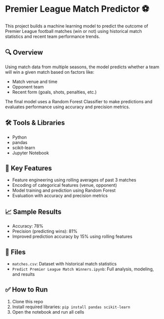 # Premier League Match Predictor ⚽️

This project builds a machine learning model to predict the outcome of Premier League football matches (win or not) using historical match statistics and recent team performance trends.

## 🔍 Overview

Using match data from multiple seasons, the model predicts whether a team will win a given match based on factors like:
- Match venue and time
- Opponent team
- Recent form (goals, shots, penalties, etc.)

The final model uses a Random Forest Classifier to make predictions and evaluates performance using accuracy and precision metrics.

## 🛠 Tools & Libraries
- Python
- pandas
- scikit-learn
- Jupyter Notebook

## 🧠 Key Features
- Feature engineering using rolling averages of past 3 matches
- Encoding of categorical features (venue, opponent)
- Model training and prediction using Random Forest
- Evaluation with accuracy and precision metrics

## 📈 Sample Results
- Accuracy: 78%
- Precision (predicting wins): 81%
- Improved prediction accuracy by 15% using rolling features

## 📁 Files
- `matches.csv`: Dataset with historical match statistics
- `Predict Premier League Match Winners.ipynb`: Full analysis, modeling, and results

## ✅ How to Run
1. Clone this repo
2. Install required libraries: `pip install pandas scikit-learn`
3. Open the notebook and run all cells



